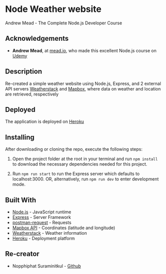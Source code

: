 # Node Weather website

Andrew Mead - The Complete Node.js Developer Course

## Acknowledgements

- **Andrew Mead**, at [mead.io](https://mead.io/), who made this excellent Node.js course on [Udemy](https://www.udemy.com/the-complete-nodejs-developer-course-2/)

## Description

Re-created a simple weather website using Node.js, Express, and 2 external API servers [Weatherstack](https://weatherstack.com/) and [Mapbox](https://www.mapbox.com/), where data on weather and location are retrieved, respectively

## Deployed

The application is deployed on [Heroku](https://nopi-weather-application.herokuapp.com/)

## Installing

After downloading or cloning the repo, execute the following steps:

1) Open the project folder at the root in your terminal and run `npm install` to download the necessary dependencies needed for this project.

2) Run `npm run start` to run the Express server which defaults to localhost:3000. OR, alternatively, run `npm run dev` to enter development mode.

## Built With

- [Node.js](https://nodejs.org/en/) - JavaScript runtime
- [Express](https://expressjs.com/en/4x/api.html#express) - Server Framework
- [postman-request](https://github.com/postmanlabs/postman-request#readme) - Requests
- [Mapbox API](https://www.mapbox.com/) - Coordinates (latitude and longitude)
- [Weatherstack](https://weatherstack.com/) - Weather information
- [Heroku](https://dashboard.heroku.com/apps) - Deployment platform

## Re-creator

- Nopphiphat Suraminitkul - [Github](https://github.com/nopphiphat)

